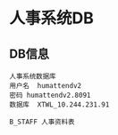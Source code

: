 # 人事系统DB

## DB信息

```
人事系统数据库
用户名  humattendv2
密码 humattendv2.8091
数据库  XTWL_10.244.231.91

B_STAFF 人事资料表

```